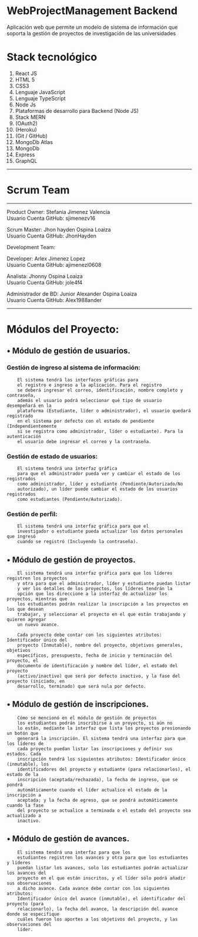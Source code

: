 # WebProjectManagement Backend


Aplicación web que permite un modelo de sistema de información
que soporta la gestión de proyectos de investigación de las universidades

# Stack tecnológico

1. React JS
2. HTML 5
3. CSS3
4. Lenguaje JavaScript
5. Lenguaje TypeScript
6. Node Js
7. Plataformas de desarrollo para Backend (Node JS)
8. Stack MERN
9. (OAuth2)
10. (Heroku)
11. (Git / GitHub)
12. MongoDb Atlas
13. MongoDb
14. Express
15. GraphQL

______________________________________________________________________________________________________________________________________________________________
# Scrum Team 
______________________________________________________________________________________________________________________________________________________________

Product Owner: Stefania Jimenez Valencia<br/>
Usuario Cuenta GitHub: sjimenezv16

Scrum Master: Jhon hayden Ospina Loaiza<br/> 
Usuario Cuenta GitHub: JhonHayden

Development Team:

Developer: Arlex Jimenez Lopez<br/>
Usuario Cuenta GitHub: ajimenezl0608

Analista: Jhonny Ospina Loaiza <br/>
Usuario Cuenta GitHub: jole4f4

Administrador de BD: Junior Alexander Ospina Loaiza<br/>
Usuario Cuenta GitHub: Alex1988ander


________________________________________________________________________________________________________________

# Módulos del Proyecto:

## • Módulo de gestión de usuarios.

###     Gestión de ingreso al sistema de información:
        El sistema tendrá las interfaces gráficas para 
        el registro e ingreso a la aplicación. Para el registro
        se deberá ingresar el correo, identificación, nombre completo y contraseña,
        además el usuario podrá seleccionar qué tipo de usuario desempeñará en la
        plataforma (Estudiante, líder o administrador), el usuario quedará registrado
        en el sistema por defecto con el estado de pendiente (Independientemente
        si se registra como administrador, líder o estudiante). Para la autenticación
        el usuario debe ingresar el correo y la contraseña.

###     Gestión de estado de usuarios: 
        El sistema tendrá una interfaz gráfica
        para que el administrador pueda ver y cambiar el estado de los registrados
        como administrador, líder y estudiante (Pendiente/Autorizado/No
        autorizado), un líder puede cambiar el estado de los usuarios registrados
        como estudiantes (Pendiente/Autorizado).
        
###     Gestión de perfil: 
        El sistema tendrá una interfaz gráfica para que el
        investigador o estudiante pueda actualizar los datos personales que ingresó
        cuando se registró (Incluyendo la contraseña).

## • Módulo de gestión de proyectos. 
        
        El sistema tendrá una interfaz gráfica para que los líderes registren los proyectos
        y otra para que el administrador, líder y estudiante puedan listar 
        y ver los detalles de los proyectos, los líderes tendrán la
        opción que los direccione a la interfaz de actualizar los proyectos, mientras que
        los estudiantes podrán realizar la inscripción a los proyectos en los que desean
        trabajar, y seleccionar el proyecto en el que están trabajando y quieren agregar
        un nuevo avance.
       
        Cada proyecto debe contar con los siguientes atributos: Identificador único del
        proyecto (Inmutable), nombre del proyecto, objetivos generales, objetivos
        específicos, presupuesto, fecha de inicio y terminación del proyecto, el
        documento de identificación y nombre del líder, el estado del proyecto
        (activo/inactivo) que será por defecto inactivo, y la fase del proyecto (iniciado, en
        desarrollo, terminado) que será nula por defecto.

## • Módulo de gestión de inscripciones. 

        Cómo se mencionó en el módulo de gestión de proyectos 
        los estudiantes podrán inscribirse a un proyecto, si aún no
        lo están, mediante la interfaz que lista los proyectos presionando un botón que
        generará la inscripción. El sistema tendrá una interfaz para que los líderes de
        cada proyecto puedan listar las inscripciones y definir sus estados. Cada
        inscripción tendrá los siguientes atributos: Identificador único (inmutable), los
        identificadores del proyecto y estudiante (para relacionarlos), el estado de la
        inscripción (aceptada/rechazada), la fecha de ingreso, que se pondrá
        automáticamente cuando el líder actualice el estado de la inscripción a
        aceptada; y la fecha de egreso, que se pondrá automáticamente cuando la fase
        del proyecto se actualice a terminada o el estado del proyecto sea actualizado a
        inactivo.

## • Módulo de gestión de avances. 

        El sistema tendrá una interfaz para que los
        estudiantes registren los avances y otra para que los estudiantes y líderes
        puedan listar los avances, solo los estudiantes podrán actualizar los avances del
        proyecto en el que están inscritos, y el líder sólo podrá añadir sus observaciones
        a dicho avance. Cada avance debe contar con los siguientes atributos:
        Identificador único del avance (inmutable), el identificador del proyecto (para
        relacionarlo), la fecha del avance, la descripción del avance donde se especifique
        cuáles fueron los aportes a los objetivos del proyecto, y las observaciones del
        líder.
